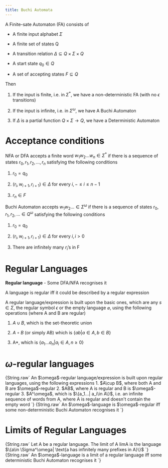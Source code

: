 ```yaml
---
title: Buchi Automata
---
```


A Finite-sate Automaton (FA) consists of

-   A finite input alphabet $\Sigma$

-   A finite set of states Q

-   A transition relation $\Delta\subseteq Q\times \Sigma \times Q$

-   A start state $q_0\in Q$

-   A set of accepting states $F\subseteq Q$

Then

1.  If the input is finite, i.e. in $\Sigma^*$, we have a
    non-deterministic FA (with no $\epsilon$ transitions)

2.  If the input is infinite, i.e. in $\Sigma^\omega$, we have A Buchi
    Automaton

3.  If $\Delta$ is a partial function $Q\times \Sigma \rightarrow Q$, we
    have a Deterministic Automaton

# Acceptance conditions

NFA or DFA accepts a finite word $w_1w_2...w_n\in \Sigma^*$ if there is
a sequence of states $r_0,r_1,r_2,...,r_n$ satisfying the following
conditions

1.  $r_0=q_0$

2.  $(r_i,w_{i+1},r_{i+1})\in \Delta$ for every
    $i,-\leqslant i\leqslant n-1$

3.  $r_n\in F$

Buchi Automaton accepts $w_1w_2...\in \Sigma^\omega$ if there is a
sequence of states $r_0, r_1,r_2,...\in Q^\omega$ satisfying the
following conditions

1.  $r_0=q_0$

2.  $(r_i,w_{i+1},r_{i+1})\in \Delta$ for every $i,i>0$

3.  There are infinitely many $r_i$’s in F

# Regular Languages

**Regular language** - Some DFA/NFA recognises it

<Theorem>
A language is regular iff it could be described by a regular expression
</Theorem>

A regular language/expression is built upon the basic ones, which are
any $s\in \Sigma$, the regular symbol $\epsilon$ or the empty language
$\varnothing$, using the following operations (where A and B are
regular)

1.  $A\cup B$, which is the set-theoretic union

2.  $A\circ B$ (or simply AB) which is $\{ab| a\in A, b\in B\}$

3.  A\*, which is $\{a_1...a_n|a_i\in A, n\geqslant 0\}$

# $\omega$-regular languages

<Definition name="$\omega$ regular language">
{String.raw`
An $\omega$-regular language/expression is built upon regular languages, using the following expressions
1. $A\cup B$, where both A and B are $\omega$-regular
2. $AB$, where A is regular and B is $\omega$-regular
3. $A^\omega$, which is $\{a_1...| a_i\in A\}$, i.e. an infinite sequence of words from A, where A is regular and doesn't contain the empty word
`}
</Definition>

<Theorem>
{String.raw`
An $\omega$-language is $\omega$-regular iff some non-deterministic Buchi Automaton recognises it
`}
</Theorem>

# Limits of Regular Languages

<Definition name="Limit of a regular language">
{String.raw`
Let A be a regular language. The limit of A limA is the language $\{a\in \Sigma^\omega| \text{a has infinitely many prefixes in A}\}$
`}
</Definition>

<Theorem>
{String.raw`
An $\omega$-language is a limit of a regular language iff some deterministic Buchi Automaton recognises it
`}
</Theorem>
